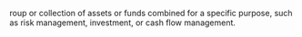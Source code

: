 roup or collection of assets or funds combined for a specific purpose, such as risk management, investment, or cash flow management.